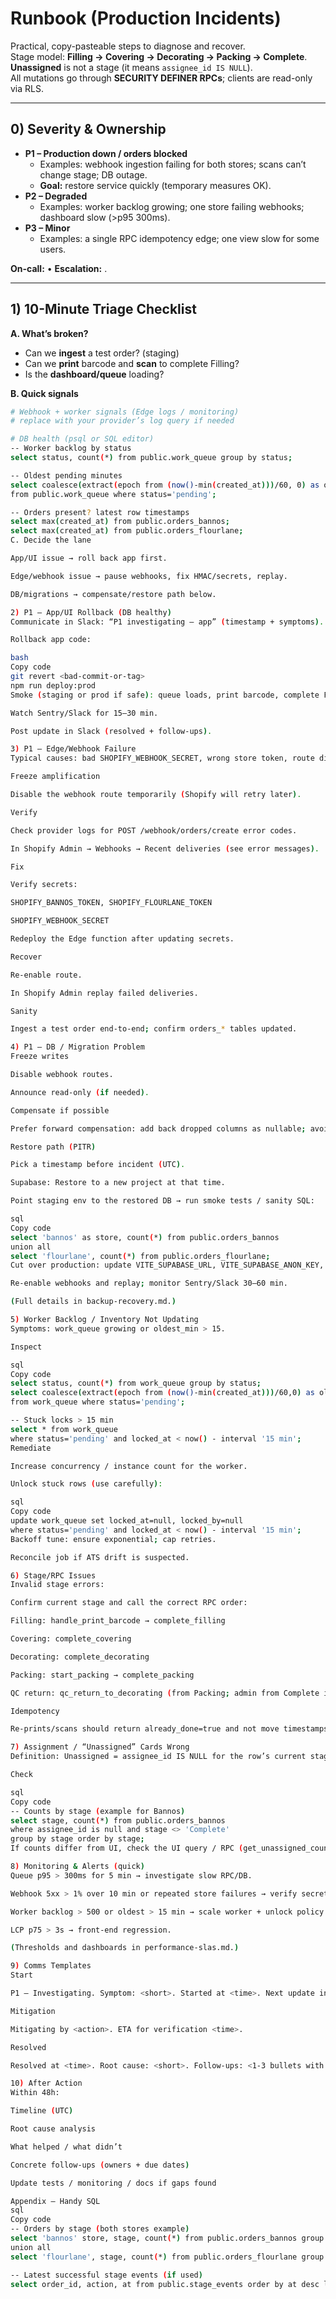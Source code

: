 # Runbook (Production Incidents)

Practical, copy-pasteable steps to diagnose and recover.  
Stage model: **Filling → Covering → Decorating → Packing → Complete**.  
**Unassigned** is not a stage (it means `assignee_id IS NULL`).  
All mutations go through **SECURITY DEFINER RPCs**; clients are read-only via RLS.

---

## 0) Severity & Ownership

- **P1 – Production down / orders blocked**
  - Examples: webhook ingestion failing for both stores; scans can’t change stage; DB outage.
  - **Goal:** restore service quickly (temporary measures OK).  
- **P2 – Degraded**
  - Examples: worker backlog growing; one store failing webhooks; dashboard slow (>p95 300ms).
- **P3 – Minor**
  - Examples: a single RPC idempotency edge; one view slow for some users.

**On-call:** <add name> • **Escalation:** <add Slack channel>.

---

## 1) 10-Minute Triage Checklist

**A. What’s broken?**
- Can we **ingest** a test order? (staging)
- Can we **print** barcode and **scan** to complete Filling?
- Is the **dashboard/queue** loading?

**B. Quick signals**
```bash
# Webhook + worker signals (Edge logs / monitoring)
# replace with your provider’s log query if needed

# DB health (psql or SQL editor)
-- Worker backlog by status
select status, count(*) from public.work_queue group by status;

-- Oldest pending minutes
select coalesce(extract(epoch from (now()-min(created_at)))/60, 0) as oldest_min
from public.work_queue where status='pending';

-- Orders present? latest row timestamps
select max(created_at) from public.orders_bannos;
select max(created_at) from public.orders_flourlane;
C. Decide the lane

App/UI issue → roll back app first.

Edge/webhook issue → pause webhooks, fix HMAC/secrets, replay.

DB/migrations → compensate/restore path below.

2) P1 – App/UI Rollback (DB healthy)
Communicate in Slack: “P1 investigating – app” (timestamp + symptoms).

Rollback app code:

bash
Copy code
git revert <bad-commit-or-tag>
npm run deploy:prod
Smoke (staging or prod if safe): queue loads, print barcode, complete Filling, start/complete Packing.

Watch Sentry/Slack for 15–30 min.

Post update in Slack (resolved + follow-ups).

3) P1 – Edge/Webhook Failure
Typical causes: bad SHOPIFY_WEBHOOK_SECRET, wrong store token, route disabled.

Freeze amplification

Disable the webhook route temporarily (Shopify will retry later).

Verify

Check provider logs for POST /webhook/orders/create error codes.

In Shopify Admin → Webhooks → Recent deliveries (see error messages).

Fix

Verify secrets:

SHOPIFY_BANNOS_TOKEN, SHOPIFY_FLOURLANE_TOKEN

SHOPIFY_WEBHOOK_SECRET

Redeploy the Edge function after updating secrets.

Recover

Re-enable route.

In Shopify Admin replay failed deliveries.

Sanity

Ingest a test order end-to-end; confirm orders_* tables updated.

4) P1 – DB / Migration Problem
Freeze writes

Disable webhook routes.

Announce read-only (if needed).

Compensate if possible

Prefer forward compensation: add back dropped columns as nullable; avoid destructive down in prod.

Restore path (PITR)

Pick a timestamp before incident (UTC).

Supabase: Restore to a new project at that time.

Point staging env to the restored DB → run smoke tests / sanity SQL:

sql
Copy code
select 'bannos' as store, count(*) from public.orders_bannos
union all
select 'flourlane', count(*) from public.orders_flourlane;
Cut over production: update VITE_SUPABASE_URL, VITE_SUPABASE_ANON_KEY, SUPABASE_SERVICE_ROLE_KEY; rotate keys; redeploy.

Re-enable webhooks and replay; monitor Sentry/Slack 30–60 min.

(Full details in backup-recovery.md.)

5) Worker Backlog / Inventory Not Updating
Symptoms: work_queue growing or oldest_min > 15.

Inspect

sql
Copy code
select status, count(*) from work_queue group by status;
select coalesce(extract(epoch from (now()-min(created_at)))/60,0) as oldest_min
from work_queue where status='pending';

-- Stuck locks > 15 min
select * from work_queue
where status='pending' and locked_at < now() - interval '15 min';
Remediate

Increase concurrency / instance count for the worker.

Unlock stuck rows (use carefully):

sql
Copy code
update work_queue set locked_at=null, locked_by=null
where status='pending' and locked_at < now() - interval '15 min';
Backoff tune: ensure exponential; cap retries.

Reconcile job if ATS drift is suspected.

6) Stage/RPC Issues
Invalid stage errors:

Confirm current stage and call the correct RPC order:

Filling: handle_print_barcode → complete_filling

Covering: complete_covering

Decorating: complete_decorating

Packing: start_packing → complete_packing

QC return: qc_return_to_decorating (from Packing; admin from Complete if policy allows).

Idempotency

Re-prints/scans should return already_done=true and not move timestamps backward.

7) Assignment / “Unassigned” Cards Wrong
Definition: Unassigned = assignee_id IS NULL for the row’s current stage.

Check

sql
Copy code
-- Counts by stage (example for Bannos)
select stage, count(*) from public.orders_bannos
where assignee_id is null and stage <> 'Complete'
group by stage order by stage;
If counts differ from UI, check the UI query / RPC (get_unassigned_counts, get_unassigned_list).

8) Monitoring & Alerts (quick)
Queue p95 > 300ms for 5 min → investigate slow RPC/DB.

Webhook 5xx > 1% over 10 min or repeated store failures → verify secrets and route.

Worker backlog > 500 or oldest > 15 min → scale worker + unlock policy.

LCP p75 > 3s → front-end regression.

(Thresholds and dashboards in performance-slas.md.)

9) Comms Templates
Start

P1 – Investigating. Symptom: <short>. Started at <time>. Next update in 15 min.

Mitigation

Mitigating by <action>. ETA for verification <time>.

Resolved

Resolved at <time>. Root cause: <short>. Follow-ups: <1-3 bullets with owners+dates>.

10) After Action
Within 48h:

Timeline (UTC)

Root cause analysis

What helped / what didn’t

Concrete follow-ups (owners + due dates)

Update tests / monitoring / docs if gaps found

Appendix – Handy SQL
sql
Copy code
-- Orders by stage (both stores example)
select 'bannos' store, stage, count(*) from public.orders_bannos group by stage
union all
select 'flourlane', stage, count(*) from public.orders_flourlane group by stage;

-- Latest successful stage events (if used)
select order_id, action, at from public.stage_events order by at desc limit 50;